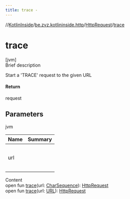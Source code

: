 ```yaml
---
title: trace -
---
```

//[KotlinInside](../../index.md)/[be.zvz.kotlininside.http](../index.md)/[HttpRequest](index.md)/[trace](trace.md)



# trace  
[jvm]  
Brief description  


Start a 'TRACE' request to the given URL



#### Return  


request



## Parameters  
  
jvm  
  
|  Name|  Summary| 
|---|---|
| url| <br><br><br><br>
  
  
Content  
open fun [trace](trace.md)(url: [CharSequence](https://docs.oracle.com/javase/7/docs/api/java/lang/CharSequence.html)): [HttpRequest](index.md)  
open fun [trace](trace.md)(url: [URL](https://docs.oracle.com/javase/7/docs/api/java/net/URL.html)): [HttpRequest](index.md)  



